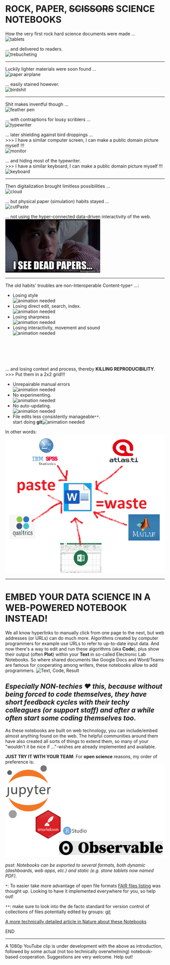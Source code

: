 # ROCK, PAPER, ~~SCISSORS~~ SCIENCE NOTEBOOKS

How the very first rock hard science documents were made …<br>![tablets](https://s3.amazonaws.com/lowres.cartoonstock.com/technology-backup-backed_up-spare-history-caves-shr1435_low.jpg)

… and delivered to readers.<br>![trebucheting](https://www.toonpool.com/user/3107/files/send_email_380405.jpg)

---

Luckily lighter materials were soon found …<br>![paper airplane](https://www.pngitem.com/pimgs/m/31-317183_painted-paper-plane-hand-png-download-free-clipart.png)

… easily stained however.<br>![birdshit](https://www.nicepng.com/png/detail/147-1472116_royalty-free-collection-of-high-quality-free-cliparts.png)

---

Shit makes inventful though …<br>![feather pen](https://encrypted-tbn0.gstatic.com/images?q=tbn:ANd9GcQF8SI83PV8vXV1DoUtGe4-wt_IT3Bq7BGJ6RVZlUnh64Azp9eGOwRd7vzZUaIzrqte6Ik&usqp=CAU)

… with contraptions for lousy scriblers …<br>![typewriter](https://cdn3.vectorstock.com/i/1000x1000/23/67/drawing-of-old-typewriter-with-a-paper-in-black-vector-20272367.jpg)

… later shielding against bird droppings …<br> >>> I have a similar computer screen, I can make a public domain picture myself !!! <br>![monitor](https://thumbs.dreamstime.com/z/old-retro-crt-monitor-display-blank-white-screen-isolated-background-162226372.jpg)

… and hiding most of the typewriter.<br> >>> I have a similar keyboard, I can make a public domain picture myself !!! <br>![keyboard](https://content.instructables.com/ORIG/FOT/CW6G/HPFZZGBK/FOTCW6GHPFZZGBK.jpg?auto=webp)

---

Then digitalization brought limitless possibilities …<br>![cloud](https://images.theconversation.com/files/243663/original/file-20181102-83644-b06itk.jpg?ixlib=rb-1.1.0&q=45&auto=format&w=1356&h=668&fit=crop)

… but physical paper (simulation) habits stayed …<br>![cutPaste](https://diy.bostik.com/sites/default/files/styles/square_crop/public/2020-10/Bostik-DIY-SouthAfrica-Stationery-Cut%27nPaste-40g%2Bscissors-product-teaser-600x600.jpg?itok=fLdeEB0t)

… not using the hyper-connected data-driven interactivity of the web.<br>![dead papers](deadpapers.jfif)

---

The old habits' troubles are non-Interoperable Content-type``*`` …:
- Losing style<br>![animation needed](https://www.theromegroup.com/wp-content/uploads/2016/12/image-needed-300x200.png)
- Losing direct edit, search, index.<br>![animation needed](https://www.theromegroup.com/wp-content/uploads/2016/12/image-needed-300x200.png)
- Losing sharpness<br>![animation needed](https://www.theromegroup.com/wp-content/uploads/2016/12/image-needed-300x200.png)
- Losing interactivity, movement and sound<br>![animation needed](https://www.theromegroup.com/wp-content/uploads/2016/12/image-needed-300x200.png)

<br><br><br><br>

… and losing context and process, thereby **KILLING REPRODUCIBILITY**.
<br>>>> Put them in a 2x2 grid!!!
- Unrepairable manual errors<br>![animation needed](https://www.theromegroup.com/wp-content/uploads/2016/12/image-needed-300x200.png)
- No experimenting.<br>![animation needed](https://www.theromegroup.com/wp-content/uploads/2016/12/image-needed-300x200.png)
- No auto-updating.<br>![animation needed](https://www.theromegroup.com/wp-content/uploads/2016/12/image-needed-300x200.png)
- File edits less consistently manageable``**``.<br>start doing **git**![animation needed](https://www.theromegroup.com/wp-content/uploads/2016/12/image-needed-300x200.png)

In other words:<br>![CopyPasteWaste](CopyPasteWaste.png)

---

# EMBED YOUR DATA SCIENCE IN A WEB-POWERED NOTEBOOK INSTEAD!
We all know hyperlinks to manually click from one page to the next, but web addresses (or URLs) can do much more. Algorithms created by computer programmers for example use URLs to refer to up-to-date input data. And now there's a way to edit and run these algorithms (aka **Code**), plus show their output (often **Plot**) within your **Text** in so-called Electronic Lab Notebooks. So where shared documents like Google Docs and Word/Teams are famous for cooperating among writers, these notebooks allow to add programmers.
![Text, Code, Result](https://static.packt-cdn.com/products/9781789800265/graphics/assets/318443e2-2a55-4b0e-b59a-b89118d0b7ff.png)
## *Especially NON-techies :heart: this, because without being forced to code themselves, they have short feedback cycles with their techy colleagues (or support staff) and after a while often start some coding themselves too.*
As these notebooks are built on web technology, you can include/embed almost anything found on the web. The helpful communities around them have also created all sorts of things to extend them, so many of your "wouldn't it be nice if …"-wishes are already implemented and available.

**JUST TRY IT WITH YOUR TEAM**: For **open science** reasons, my order of preference is:
![notebook brands](notebooks.png)

_psst: Notebooks can be exported to several formats, both dynamic (dashboards, web apps, etc.) and static (e.g. stone tablets now named PDF)._

``*``: To easier take more advantage of open file formats [FAIR files listing](https://github.com/steltenpower/FAIRfilesListing) was thought up. Looking to have it implemented everywhere for you, so help out!

``**``: make sure to look into the de facto standard for version control of collections of files potentially edited by groups: [git](https://thenewstack.io/tutorial-git-for-absolutely-everyone/)

[A more technically detailed article in Nature about these Notebooks](https://www.nature.com/articles/d41586-022-00563-z)

END

---

A 1080p YouTube clip is under development with the above as introduction, followed by some actual (not too technically overwhelming) notebook-based cooperation. Suggestions are very welcome. Help out!
